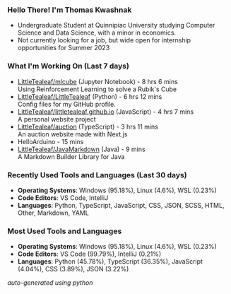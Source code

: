 
### Hello There! I'm Thomas Kwashnak

- Undergraduate Student at Quinnipiac University studying Computer Science and Data Science, with a minor in economics.
- Not currently looking for a job, but wide open for internship opportunities for Summer 2023

### What I'm Working On (Last 7 days)
<ul><li><a href="https://github.com/LittleTealeaf/mlcube">LittleTealeaf/mlcube</a> (Jupyter Notebook) - 8 hrs 6 mins<br>Using Reinforcement Learning to solve a Rubik's Cube</li><li><a href="https://github.com/LittleTealeaf/LittleTealeaf">LittleTealeaf/LittleTealeaf</a> (Python) - 6 hrs 12 mins<br>Config files for my GitHub profile.</li><li><a href="https://github.com/LittleTealeaf/littletealeaf.github.io">LittleTealeaf/littletealeaf.github.io</a> (JavaScript) - 4 hrs 7 mins<br>A personal website project</li><li><a href="https://github.com/LittleTealeaf/auction">LittleTealeaf/auction</a> (TypeScript) - 3 hrs 11 mins<br>An auction website made with Next.js</li><li>HelloArduino - 15 mins</li><li><a href="https://github.com/LittleTealeaf/JavaMarkdown">LittleTealeaf/JavaMarkdown</a> (Java) - 9 mins<br>A Markdown Builder Library for Java</li></ul>

### Recently Used Tools and Languages (Last 30 days)
- **Operating Systems**: Windows (95.18%), Linux (4.6%), WSL (0.23%)
- **Code Editors**: VS Code, IntelliJ
- **Languages**: Python, TypeScript, JavaScript, CSS, JSON, SCSS, HTML, Other, Markdown, YAML

### Most Used Tools and Languages
- **Operating Systems**: Windows (95.18%), Linux (4.6%), WSL (0.23%)
- **Code Editors**: VS Code (99.79%), IntelliJ (0.21%)
- **Languages**: Python (45.78%), TypeScript (36.35%), JavaScript (4.04%), CSS (3.89%), JSON (3.22%)

*auto-generated using python*
